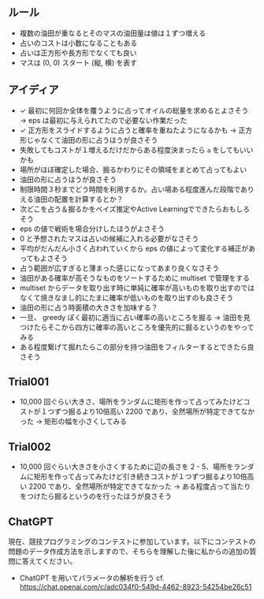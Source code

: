 ## ルール
- 複数の油田が重なるとそのマスの油田量は値は１ずつ増える
- 占いのコストは小数になることもある
- 占いは正方形や長方形でなくても良い
- マスは (0, 0) スタート (縦, 横) を表す

## アイディア
- ✓ 最初に何回か全体を覆うように占ってオイルの総量を求めるとよさそう → eps は最初に与えられてたので必要ない作業だった
- ✓ 正方形をスライドするように占うと確率を重ねたようになるかも -> 正方形じゃなくて油田の形に占うほうが良さそう
- 失敗してもコストが１増えるだけだからある程度決まったら `a` をしてもいいかも
- 場所がほぼ確定した場合、掘るかわりにその領域をまとめて占ってもよい
- 油田の形に占うほうが良さそう
- 制限時間３秒までどう時間を利用するか。占い場ある程度進んだ段階でありえる油田の配置を計算するとか？
- 次どこを占う＆掘るかをベイズ推定やActive Learningでできたらおもしろそう
- eps の値で戦術を場合分けしたほうがよさそう
- 0 と予想されたマスは占いの候補に入れる必要がなさそう
- 平均がだんだん小さく占われていくから eps の値によって変化する補正があってもよさそう
- 占う範囲が広すぎると薄まった感じになってあまり良くなさそう
- 油田がある確率が高そうなものをソートするために multiset で管理をする
- multiset からデータを取り出す時に単純に確率が高いものを取り出すのではなくて焼きなまし的にたまに確率が低いものを取り出すのも良さそう
- 油田の形に占う時面積の大きさを加味する？
- 一旦、 greedy ぽく最初に適当に占い確率の高いところを掘る -> 油田を見つけたらそこから四方に確率の高いところを優先的に掘るというのをやってみる
- ある程度繋げて掘れたらこの部分を持つ油田をフィルターするとできたら良さそう

## Trial001
- 10,000 回ぐらい大きさ、場所をランダムに矩形を作って占ってみたけどコストが１つずつ掘るより10倍高い 2200 であり、全然場所が特定できてなかった -> 矩形の幅を小さくしてみる

## Trial002
- 10,000 回ぐらい大きさを小さくするために辺の長さを 2 - 5、場所をランダムに矩形を作って占ってみたけど引き続きコストが１つずつ掘るより10倍高い 2200 であり、全然場所が特定できてなかった -> ある程度占って当たりをつけたら掘るというのを行ったほうが良さそう


## ChatGPT
現在、競技プログラミングのコンテストに参加しています。以下にコンテストの問題のデータ作成方法を示しますので、そちらを理解した後に私からの追加の質問に答えてください。

- ChatGPT を用いてパラメータの解析を行う
cf. https://chat.openai.com/c/adc034f0-549d-4462-8923-54254be26c51
